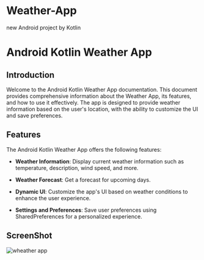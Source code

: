 # Weather-App
new Android project by Kotlin

# Android Kotlin Weather App



## Introduction

Welcome to the Android Kotlin Weather App documentation. This document provides comprehensive information about the Weather App, its features, and how to use it effectively. The app is designed to provide weather information based on the user's location, with the ability to customize the UI and save preferences.

## Features

The Android Kotlin Weather App offers the following features:

- **Weather Information**: Display current weather information such as temperature, description, wind speed, and more.

- **Weather Forecast**: Get a forecast for upcoming days.

- **Dynamic UI**: Customize the app's UI based on weather conditions to enhance the user experience.

- **Settings and Preferences**: Save user preferences using SharedPreferences for a personalized experience.

## ScreenShot


![wheather app](https://github.com/Ahmed55714/Weather-App/assets/76036752/920434b6-24bb-40c1-ab1d-889517f39526)
